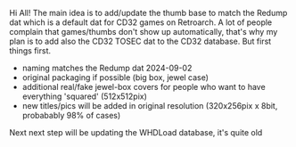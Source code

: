 Hi All!
The main idea is to add/update the thumb base to match the Redump dat which is a default dat for CD32 games on Retroarch.
A lot of people complain that games/thumbs don't show up automatically, that's why my plan is to add also the CD32 TOSEC dat to the CD32 database.
But first things first.

- naming matches the Redump dat 2024-09-02
- original packaging if possible (big box, jewel case)
- additional real/fake jewel-box covers for people who want to have everything 'squared' (512x512pix)
- new titles/pics will be added in original resolution (320x256pix x 8bit, probabably 98% of cases)

Next next step will be updating the WHDLoad database, it's quite old 
